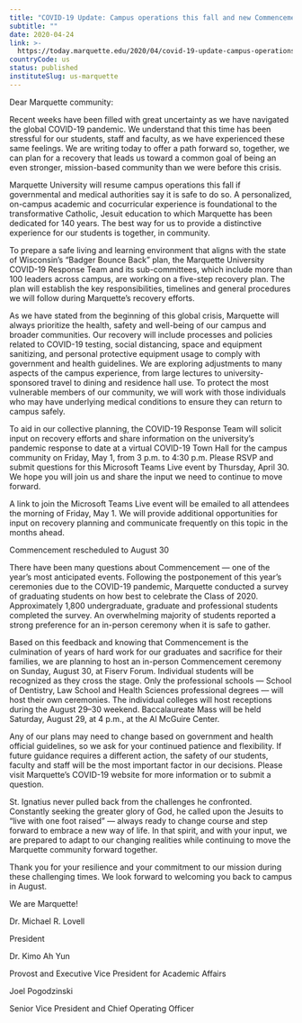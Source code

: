 ```yaml
---
title: "COVID-19 Update: Campus operations this fall and new Commencement date"
subtitle: ""
date: 2020-04-24
link: >-
  https://today.marquette.edu/2020/04/covid-19-update-campus-operations-this-fall-and-new-commencement-date/
countryCode: us
status: published
instituteSlug: us-marquette
---
```

Dear Marquette community:

Recent weeks have been filled with great uncertainty as we have navigated the global COVID-19 pandemic. We understand that this time has been stressful for our students, staff and faculty, as we have experienced these same feelings. We are writing today to offer a path forward so, together, we can plan for a recovery that leads us toward a common goal of being an even stronger, mission-based community than we were before this crisis.

Marquette University will resume campus operations this fall if governmental and medical authorities say it is safe to do so. A personalized, on-campus academic and cocurricular experience is foundational to the transformative Catholic, Jesuit education to which Marquette has been dedicated for 140 years. The best way for us to provide a distinctive experience for our students is together, in community.

To prepare a safe living and learning environment that aligns with the state of Wisconsin’s “Badger Bounce Back” plan, the Marquette University COVID-19 Response Team and its sub-committees, which include more than 100 leaders across campus, are working on a five-step recovery plan. The plan will establish the key responsibilities, timelines and general procedures we will follow during Marquette’s recovery efforts.

As we have stated from the beginning of this global crisis, Marquette will always prioritize the health, safety and well-being of our campus and broader communities. Our recovery will include processes and policies related to COVID-19 testing, social distancing, space and equipment sanitizing, and personal protective equipment usage to comply with government and health guidelines. We are exploring adjustments to many aspects of the campus experience, from large lectures to university-sponsored travel to dining and residence hall use. To protect the most vulnerable members of our community, we will work with those individuals who may have underlying medical conditions to ensure they can return to campus safely.

To aid in our collective planning, the COVID-19 Response Team will solicit input on recovery efforts and share information on the university’s pandemic response to date at a virtual COVID-19 Town Hall for the campus community on Friday, May 1, from 3 p.m. to 4:30 p.m. Please RSVP and submit questions for this Microsoft Teams Live event by Thursday, April 30. We hope you will join us and share the input we need to continue to move forward.

A link to join the Microsoft Teams Live event will be emailed to all attendees the morning of Friday, May 1. We will provide additional opportunities for input on recovery planning and communicate frequently on this topic in the months ahead.

Commencement rescheduled to August 30

There have been many questions about Commencement — one of the year’s most anticipated events. Following the postponement of this year’s ceremonies due to the COVID-19 pandemic, Marquette conducted a survey of graduating students on how best to celebrate the Class of 2020. Approximately 1,800 undergraduate, graduate and professional students completed the survey. An overwhelming majority of students reported a strong preference for an in-person ceremony when it is safe to gather.

Based on this feedback and knowing that Commencement is the culmination of years of hard work for our graduates and sacrifice for their families, we are planning to host an in-person Commencement ceremony on Sunday, August 30, at Fiserv Forum. Individual students will be recognized as they cross the stage. Only the professional schools — School of Dentistry, Law School and Health Sciences professional degrees — will host their own ceremonies. The individual colleges will host receptions during the August 29–30 weekend. Baccalaureate Mass will be held Saturday, August 29, at 4 p.m., at the Al McGuire Center.

Any of our plans may need to change based on government and health official guidelines, so we ask for your continued patience and flexibility. If future guidance requires a different action, the safety of our students, faculty and staff will be the most important factor in our decisions. Please visit Marquette’s COVID-19 website for more information or to submit a question.

St. Ignatius never pulled back from the challenges he confronted. Constantly seeking the greater glory of God, he called upon the Jesuits to “live with one foot raised” — always ready to change course and step forward to embrace a new way of life. In that spirit, and with your input, we are prepared to adapt to our changing realities while continuing to move the Marquette community forward together.

Thank you for your resilience and your commitment to our mission during these challenging times. We look forward to welcoming you back to campus in August.

We are Marquette!

Dr. Michael R. Lovell

President

Dr. Kimo Ah Yun

Provost and Executive Vice President for Academic Affairs

Joel Pogodzinski

Senior Vice President and Chief Operating Officer